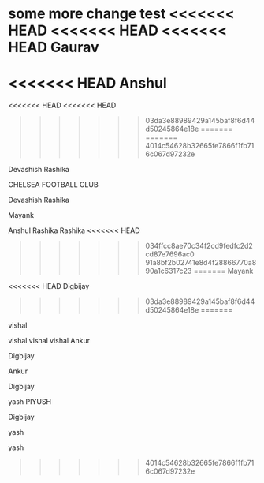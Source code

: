 

some more change
test
<<<<<<< HEAD
<<<<<<< HEAD
<<<<<<< HEAD
Gaurav
=======
<<<<<<< HEAD
Anshul
=======
<<<<<<< HEAD
<<<<<<< HEAD
>>>>>>> 03da3e88989429a145baf8f6d44d50245864e18e
=======
=======
>>>>>>> 4014c54628b32665fe7866f1fb716c067d97232e

Devashish
Rashika



CHELSEA FOOTBALL CLUB 








Devashish
Rashika


Mayank

Anshul
Rashika
Rashika
<<<<<<< HEAD
>>>>>>> 034ffcc8ae70c34f2cd9fedfc2d2cd87e7696ac0
>>>>>>> 91a8bf2b02741e8d4f28866770a890a1c6317c23
=======
Mayank

<<<<<<< HEAD
Digbijay
>>>>>>> 03da3e88989429a145baf8f6d44d50245864e18e
=======


vishal 


vishal vishal vishal 
Ankur

Digbijay

Ankur





Digbijay

yash
PIYUSH


Digbijay


yash

yash
>>>>>>> 4014c54628b32665fe7866f1fb716c067d97232e
